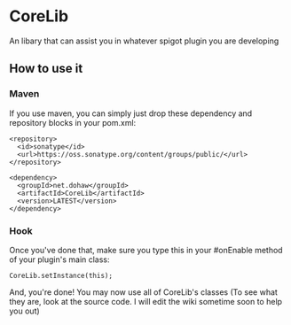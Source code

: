 # CoreLib
An libary that can assist you in whatever spigot plugin you are developing

## How to use it
### Maven
If you use maven, you can simply just drop these dependency and repository blocks in your pom.xml:

```
<repository>
  <id>sonatype</id>
  <url>https://oss.sonatype.org/content/groups/public/</url>
</repository>
```
```
<dependency>
  <groupId>net.dohaw</groupId>
  <artifactId>CoreLib</artifactId>
  <version>LATEST</version>
</dependency>
```
### Hook
Once you've done that, make sure you type this in your #onEnable method of your plugin's main class:
```
CoreLib.setInstance(this);
```

And, you're done! You may now use all of CoreLib's classes (To see what they are, look at the source code. I will edit the wiki sometime soon to help you out)
